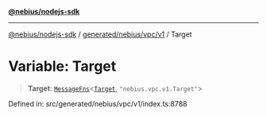 [**@nebius/nodejs-sdk**](../../../../../README.md)

---

[@nebius/nodejs-sdk](../../../../../README.md) / [generated/nebius/vpc/v1](../README.md) / Target

# Variable: Target

> **Target**: [`MessageFns`](../../../../../runtime/protos/core/interfaces/MessageFns.md)\<[`Target`](../interfaces/Target.md), `"nebius.vpc.v1.Target"`\>

Defined in: src/generated/nebius/vpc/v1/index.ts:8788

